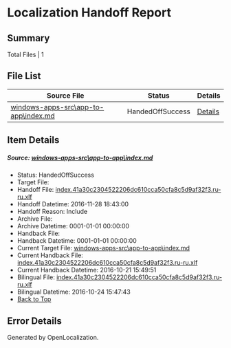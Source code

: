 # <a name='report-top'></a> Localization Handoff Report

## Summary
 Total Files | 1

## File List
 Source File | Status | Details 
 ----------- | ------ | ------- 
 [windows-apps-src\app-to-app\index.md](https://cpubwin.visualstudio.com/windows-uwp/_git/windows-uwp/commit/ea67ae5b568d1c51af3bb951fe3a68a8def8a556?path=windows-apps-src%2Fapp-to-app%2Findex.md&_a=contents) | HandedOffSuccess | [Details](#951e2ea29a47e362d9fdee0f597d2e7c808212b6142)

## Item Details
##### <a name='951e2ea29a47e362d9fdee0f597d2e7c808212b6142'></a> Source: [windows-apps-src\app-to-app\index.md](https://cpubwin.visualstudio.com/windows-uwp/_git/windows-uwp/commit/ea67ae5b568d1c51af3bb951fe3a68a8def8a556?path=windows-apps-src%2Fapp-to-app%2Findex.md&_a=contents)
* Status: HandedOffSuccess
* Target File: 
* Handoff File: [index.41a30c2304522206dc610cca50cfa8c5d9af32f3.ru-ru.xlf](https://cpubwin.visualstudio.com/windows-uwp/_git/WDCLib.handoff/commit/a57234af3ded7432967817ce44a58c4af527bb4d?path=ol-handoff%2Fcpubwin%2Fwindows-uwp.ru-ru%2Fmaster%2Findex.41a30c2304522206dc610cca50cfa8c5d9af32f3.ru-ru.xlf&_a=contents)
* Handoff Datetime: 2016-11-28 18:43:00
* Handoff Reason: Include
* Archive File: 
* Archive Datetime: 0001-01-01 00:00:00
* Handback File: 
* Handback Datetime: 0001-01-01 00:00:00
* Current Target File: [windows-apps-src\app-to-app\index.md](https://cpubwin.visualstudio.com/windows-uwp/_git/windows-uwp.ru-ru/commit/770b99fbf4006c1e626cc36481e67099273a0469?path=windows-apps-src%2Fapp-to-app%2Findex.md&_a=contents)
* Current Handback File: [index.41a30c2304522206dc610cca50cfa8c5d9af32f3.ru-ru.xlf](https://cpubwin.visualstudio.com/windows-uwp/_git/WDCLib.handback/commit/7ab4bc81cd0244f26fc04ae860edc91a369fe117?path=ol-handback%2FMicrosoft%2Fwindows-apps.ru-ru%2Fmaster%2Findex.41a30c2304522206dc610cca50cfa8c5d9af32f3.ru-ru.xlf&_a=contents)
* Current Handback Datetime: 2016-10-21 15:49:51
* Bilingual File: [index.41a30c2304522206dc610cca50cfa8c5d9af32f3.ru-ru.xlf](https://cpubwin.visualstudio.com/windows-uwp/_git/WDCLib.handback/commit/7ab4bc81cd0244f26fc04ae860edc91a369fe117?path=ol-handback%2FMicrosoft%2Fwindows-apps.ru-ru%2Fmaster%2Findex.41a30c2304522206dc610cca50cfa8c5d9af32f3.ru-ru.xlf&_a=contents)
* Bilingual Datetime: 2016-10-24 15:47:43
* [Back to Top](#report-top)


## Error Details

Generated by OpenLocalization.
